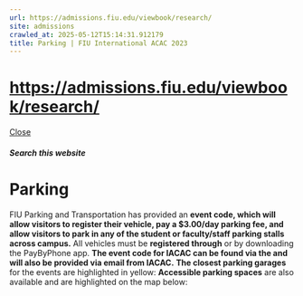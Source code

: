 ```yaml
---
url: https://admissions.fiu.edu/viewbook/research/
site: admissions
crawled_at: 2025-05-12T15:14:31.912179
title: Parking | FIU International ACAC 2023
---
```


# https://admissions.fiu.edu/viewbook/research/

[ Close ](https://admissions.fiu.edu/iacac2023/parking-and-transportation/parking/)
##### Search this website
# Parking
FIU Parking and Transportation has provided an **event code, which will allow visitors to register their vehicle, pay a $3.00/day parking fee, and allow visitors to park in any of the student or faculty/staff parking stalls across campus.** All vehicles must be **registered through** or by downloading the PayByPhone app. **The event code for IACAC can be found via the and will also be provided via email from IACAC.**
**The closest parking garages** for the events are highlighted in yellow:
**Accessible parking spaces** are also available and are highlighted on the map below:

